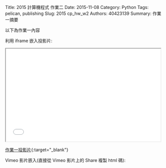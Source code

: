 Title: 2015 計算機程式 作業二
Date: 2015-11-08
Category: Python
Tags: pelican, publishing
Slug: 2015  cp_hw_w2
Authors: 40423139
Summary: 作業一摘要

以下為作業一內容

利用 iframe 嵌入投影片:

<iframe src="40423139_cp_w2_p.html" width="500" height="300"></iframe>

[作業一投影片](40423139_cp_w2_p.html){:target="_blank"}



Vimeo 影片嵌入(直接從 Vimeo 影片上的 Share 複製 html 碼):

